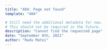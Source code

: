 ```yaml
---
title: "404: Page not found"
template: "404"

# Still need the additional metadata for now.
# This should not be required in the future.
description: "Cannot find the requested page"
date: "September 8th, 2021"
author: "Radu Matei"
---
```

